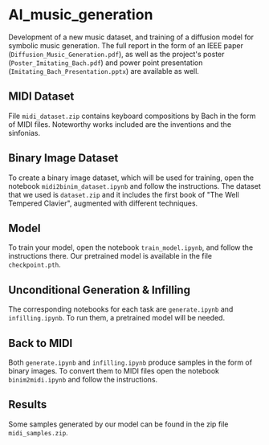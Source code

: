 # AI_music_generation

Development of a new music dataset, and training of a diffusion model for symbolic music generation. The full report in the form of an IEEE paper (`Diffusion_Music_Generation.pdf`), as well as the project's poster (`Poster_Imitating_Bach.pdf`) and power point presentation (`Imitating_Bach_Presentation.pptx`) are available as well.

## MIDI Dataset

File `midi_dataset.zip` contains keyboard compositions by Bach in the form of MIDI files. Noteworthy works included are the inventions and the sinfonias.

## Binary Image Dataset

To create a binary image dataset, which will be used for training, open the notebook `midi2binim_dataset.ipynb` and follow the instructions. The dataset that we used is `dataset.zip` and it includes the first book of "The Well Tempered Clavier", augmented with different techniques.

## Model

To train your model, open the notebook `train_model.ipynb`, and follow the instructions there. Our pretrained model is available in the file `checkpoint.pth`.

## Unconditional Generation & Infilling

The corresponding notebooks for each task are `generate.ipynb` and `infilling.ipynb`. To run them, a pretrained model will be needed.

## Back to MIDI

Both `generate.ipynb` and `infilling.ipynb` produce samples in the form of binary images. To convert them to MIDI files open the notebook `binim2midi.ipynb` and follow the instructions.

## Results

Some samples generated by our model can be found in the zip file `midi_samples.zip`.

